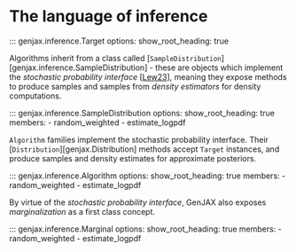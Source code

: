 # The language of inference

::: genjax.inference.Target
    options:
        show_root_heading: true

Algorithms inherit from a class called [`SampleDistribution`][genjax.inference.SampleDistribution] - these are objects which implement the _stochastic probability interface_ [[Lew23](https://dl.acm.org/doi/abs/10.1145/3591290)], meaning they expose methods to produce samples and samples from _density estimators_ for density computations.

::: genjax.inference.SampleDistribution
    options:
        show_root_heading: true
        members:
          - random_weighted
          - estimate_logpdf

`Algorithm` families implement the stochastic probability interface. Their [`Distribution`][genjax.Distribution] methods accept `Target` instances, and produce samples and density estimates for approximate posteriors.

::: genjax.inference.Algorithm
    options:
        show_root_heading: true
        members:
          - random_weighted
          - estimate_logpdf

By virtue of the _stochastic probability interface_, GenJAX also exposes _marginalization_ as a first class concept.

::: genjax.inference.Marginal
    options:
        show_root_heading: true
        members:
          - random_weighted
          - estimate_logpdf
